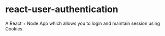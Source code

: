 # react-user-authentication
A React + Node App which allows you to login and maintain session using Cookies. 
